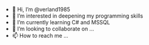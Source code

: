 - 👋 Hi, I’m @verland1985
- 👀 I’m interested in deepening my programming skills
- 🌱 I’m currently learning C# and MSSQL
- 💞️ I’m looking to collaborate on ...
- 📫 How to reach me ...

<!---
verland1985/verland1985 is a ✨ special ✨ repository because its `README.md` (this file) appears on your GitHub profile.
You can click the Preview link to take a look at your changes.
--->
